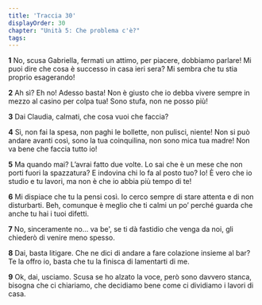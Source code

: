```yaml
---
title: 'Traccia 30'
displayOrder: 30
chapter: "Unità 5: Che problema c'è?"
tags:
---
```


**1** No, scusa Gabriella, fermati un attimo, per piacere, dobbiamo parlare! Mi puoi dire che cosa è successo in casa ieri sera? Mi sembra che tu stia proprio esagerando!

**2** Ah sì? Eh no! Adesso basta! Non è giusto che io debba vivere sempre in mezzo al casino per colpa tua! Sono stufa, non ne posso più!

**3** Dai Claudia, calmati, che cosa vuoi che faccia?

**4** Sì, non fai la spesa, non paghi le bollette, non pulisci, niente! Non si può andare avanti così, sono la tua coinquilina, non sono mica tua madre! Non va bene che faccia tutto io!

**5** Ma quando mai? L’avrai fatto due volte. Lo sai che è un mese che non porti fuori la spazzatura? E indovina chi lo fa al posto tuo? Io! È vero che io studio e tu lavori, ma non è che io abbia più tempo di te!

**6** Mi dispiace che tu la pensi così. Io cerco sempre di stare attenta e di non disturbarti. Beh, comunque è meglio che ti calmi un po’ perché guarda che anche tu hai i tuoi difetti.

**7** No, sinceramente no... va be', se ti dà fastidio che venga da noi, gli chiederò di venire meno spesso.

**8** Dai, basta litigare. Che ne dici di andare a fare colazione insieme al bar? Te la offro io, basta che tu la finisca di lamentarti di me.

**9** Ok, dai, usciamo. Scusa se ho alzato la voce, però sono davvero stanca, bisogna che ci chiariamo, che decidiamo bene come ci dividiamo i lavori di casa.
